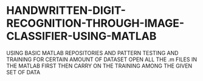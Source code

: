 # HANDWRITTEN-DIGIT-RECOGNITION-THROUGH-IMAGE-CLASSIFIER-USING-MATLAB
USING BASIC MATLAB REPOSITORIES AND PATTERN TESTING AND TRAINING FOR CERTAIN AMOUNT OF DATASET
OPEN ALL THE .m FILES IN THE MATLAB FIRST THEN CARRY ON THE TRAINING AMONG THE GIVEN SET OF DATA
